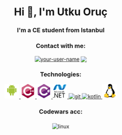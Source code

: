 <h1 align="center">Hi 🤠, I'm Utku Oruç</h1>
<h3 align="middle">I'm a CE student from Istanbul</h3>
<h3 align="middle">Contact with me:</h3>
<p align="middle">
<a href="https://linkedin.com/in/utkuoruc" target="blank"><img align="center" src="https://raw.githubusercontent.com/rahuldkjain/github-profile-readme-generator/master/src/images/icons/Social/linked-in-alt.svg" alt="your-user-name" height="25" width="40" /></a>
<a href="mailto:utku2oruc@gmail.com" target="blank"> <img img align="center" src="https://camo.githubusercontent.com/7a636997757a6b8fec8abc095b48cb88dafbf47318c709d81a5b563dae1c84e1/68747470733a2f2f696d672e736869656c64732e696f2f62616467652f476d61696c2d2532334242303031422e7376673f267374796c653d666f722d7468652d6261646765266c6f676f3d476d61696c266c6f676f436f6c6f723d7768697465" ></a>
</p>

<h3 align="middle">Technologies:</h3>
<p align="middle"> <a href="https://developer.android.com" target="_blank" rel="noreferrer"> <img src="https://raw.githubusercontent.com/devicons/devicon/master/icons/android/android-original-wordmark.svg" alt="android" width="40" height="40"/> </a> <a href="https://www.w3schools.com/cpp/" target="_blank" rel="noreferrer"> <img src="https://raw.githubusercontent.com/devicons/devicon/master/icons/cplusplus/cplusplus-original.svg" alt="cplusplus" width="40" height="40"/> </a> <a href="https://www.w3schools.com/cs/" target="_blank" rel="noreferrer"> <img src="https://raw.githubusercontent.com/devicons/devicon/master/icons/csharp/csharp-original.svg" alt="csharp" width="40" height="40"/> </a> <a href="https://dotnet.microsoft.com/" target="_blank" rel="noreferrer"> <img src="https://raw.githubusercontent.com/devicons/devicon/master/icons/dot-net/dot-net-original-wordmark.svg" alt="dotnet" width="40" height="40"/> </a> <a href="https://git-scm.com/" target="_blank" rel="noreferrer"> <img src="https://www.vectorlogo.zone/logos/git-scm/git-scm-icon.svg" alt="git" width="40" height="40"/> </a> <a href="https://kotlinlang.org" target="_blank" rel="noreferrer"> <img src="https://www.vectorlogo.zone/logos/kotlinlang/kotlinlang-icon.svg" alt="kotlin" width="40" height="40"/> </a> <a href="https://www.linux.org/" target="_blank" rel="noreferrer"> <img src="https://raw.githubusercontent.com/devicons/devicon/master/icons/linux/linux-original.svg" alt="linux" width="40" height="40"/> </a> </p>
<h3 align="middle">Codewars acc:</h3>
<p align="middle">
<img align = "middle" src="https://codybonney.com/images/1x1/tags/codewars.png" alt="linux" width="120" height="120"/> </p>
